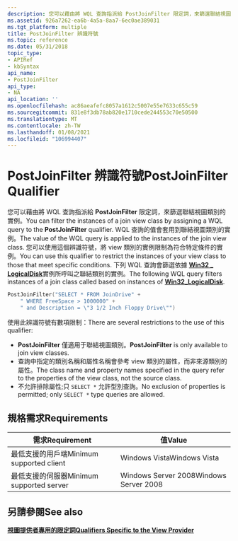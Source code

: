 ```yaml
---
description: 您可以藉由將 WQL 查詢指派給 PostJoinFilter 限定詞，來篩選聯結視圖類別的實例。
ms.assetid: 926a7262-ea6b-4a5a-8aa7-6ec0ae389031
ms.tgt_platform: multiple
title: PostJoinFilter 辨識符號
ms.topic: reference
ms.date: 05/31/2018
topic_type:
- APIRef
- kbSyntax
api_name:
- PostJoinFilter
api_type:
- NA
api_location: ''
ms.openlocfilehash: ac86aeafefc8057a1612c5007e55e7633c655c59
ms.sourcegitcommit: 831e8f3db78ab820e1710cede244553c70e50500
ms.translationtype: MT
ms.contentlocale: zh-TW
ms.lasthandoff: 01/08/2021
ms.locfileid: "106994407"
---
```

# <a name="postjoinfilter-qualifier"></a><span data-ttu-id="2ba63-103">PostJoinFilter 辨識符號</span><span class="sxs-lookup"><span data-stu-id="2ba63-103">PostJoinFilter Qualifier</span></span>

<span data-ttu-id="2ba63-104">您可以藉由將 WQL 查詢指派給 **PostJoinFilter** 限定詞，來篩選聯結視圖類別的實例。</span><span class="sxs-lookup"><span data-stu-id="2ba63-104">You can filter the instances of a join view class by assigning a WQL query to the **PostJoinFilter** qualifier.</span></span> <span data-ttu-id="2ba63-105">WQL 查詢的值會套用到聯結視圖類別的實例。</span><span class="sxs-lookup"><span data-stu-id="2ba63-105">The value of the WQL query is applied to the instances of the join view class.</span></span> <span data-ttu-id="2ba63-106">您可以使用這個辨識符號，將 view 類別的實例限制為符合特定條件的實例。</span><span class="sxs-lookup"><span data-stu-id="2ba63-106">You can use this qualifier to restrict the instances of your view class to those that meet specific conditions.</span></span> <span data-ttu-id="2ba63-107">下列 WQL 查詢會篩選依據 [**Win32 \_ LogicalDisk**](/windows/desktop/CIMWin32Prov/win32-logicaldisk)實例所呼叫之聯結類別的實例。</span><span class="sxs-lookup"><span data-stu-id="2ba63-107">The following WQL query filters instances of a join class called based on instances of [**Win32\_LogicalDisk**](/windows/desktop/CIMWin32Prov/win32-logicaldisk).</span></span>


```C++
PostJoinFilter("SELECT * FROM JoinDrive" +
    " WHERE FreeSpace > 1000000" +
    " and Description = \"3 1/2 Inch Floppy Drive\"")
```



<span data-ttu-id="2ba63-108">使用此辨識符號有數項限制：</span><span class="sxs-lookup"><span data-stu-id="2ba63-108">There are several restrictions to the use of this qualifier:</span></span>

-   <span data-ttu-id="2ba63-109">**PostJoinFilter** 僅適用于聯結視圖類別。</span><span class="sxs-lookup"><span data-stu-id="2ba63-109">**PostJoinFilter** is only available to join view classes.</span></span>
-   <span data-ttu-id="2ba63-110">查詢中指定的類別名稱和屬性名稱會參考 view 類別的屬性，而非來源類別的屬性。</span><span class="sxs-lookup"><span data-stu-id="2ba63-110">The class name and property names specified in the query refer to the properties of the view class, not the source class.</span></span>
-   <span data-ttu-id="2ba63-111">不允許排除屬性;只 `SELECT *` 允許型別查詢。</span><span class="sxs-lookup"><span data-stu-id="2ba63-111">No exclusion of properties is permitted; only `SELECT *` type queries are allowed.</span></span>

## <a name="requirements"></a><span data-ttu-id="2ba63-112">規格需求</span><span class="sxs-lookup"><span data-stu-id="2ba63-112">Requirements</span></span>



| <span data-ttu-id="2ba63-113">需求</span><span class="sxs-lookup"><span data-stu-id="2ba63-113">Requirement</span></span> | <span data-ttu-id="2ba63-114">值</span><span class="sxs-lookup"><span data-stu-id="2ba63-114">Value</span></span> |
|-------------------------------------|--------------------------------|
| <span data-ttu-id="2ba63-115">最低支援的用戶端</span><span class="sxs-lookup"><span data-stu-id="2ba63-115">Minimum supported client</span></span><br/> | <span data-ttu-id="2ba63-116">Windows Vista</span><span class="sxs-lookup"><span data-stu-id="2ba63-116">Windows Vista</span></span><br/>       |
| <span data-ttu-id="2ba63-117">最低支援的伺服器</span><span class="sxs-lookup"><span data-stu-id="2ba63-117">Minimum supported server</span></span><br/> | <span data-ttu-id="2ba63-118">Windows Server 2008</span><span class="sxs-lookup"><span data-stu-id="2ba63-118">Windows Server 2008</span></span><br/> |



## <a name="see-also"></a><span data-ttu-id="2ba63-119">另請參閱</span><span class="sxs-lookup"><span data-stu-id="2ba63-119">See also</span></span>

<dl> <dt>

[<span data-ttu-id="2ba63-120">**視圖提供者專用的限定詞**</span><span class="sxs-lookup"><span data-stu-id="2ba63-120">**Qualifiers Specific to the View Provider**</span></span>](qualifiers-specific-to-the-view-provider.md)
</dt> </dl>

 

